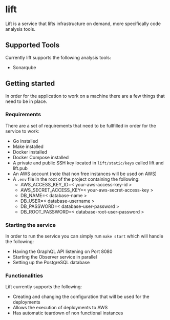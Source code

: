 # lift
Lift is a service that lifts infrastructure on demand, more specifically code analysis tools.

## Supported Tools

Currently lift supports the following analysis tools:
- Sonarqube

## Getting started

In order for the application to work on a machine there are a few things that need to be in place.

### Requirements

There are a set of requirements that need to be fullfilled in order for the service to work:
- Go installed
- Make installed
- Docker installed
- Docker Compose installed
- A private and public SSH key located in `lift/static/keys` called lift and lift.pub
- An AWS account (note that non free instances will be used on AWS)
- A `.env` file in the root of the project containing the following:
  - AWS_ACCESS_KEY_ID=< your-aws-access-key-id >
  - AWS_SECRET_ACCESS_KEY=< your-aws-secret-access-key >
  - DB_NAME=< database-name >
  - DB_USER=< database-username >
  - DB_PASSWORD=< database-user-password >
  - DB_ROOT_PASSWORD=< database-root-user-password >

### Starting the service

In order to run the service you can simply run `make start` which will handle the following:
- Having the GraphQL API listening on Port 8080
- Starting the Observer service in parallel
- Setting up the PostgreSQL database

### Functionalities

Lift currently supports the following:
- Creating and changing the configuration that will be used for the deployments
- Allows the execution of deployments to AWS
- Has automatic teardown of non functional instances